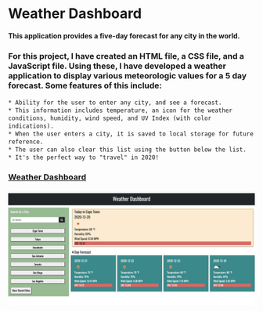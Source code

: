 # Weather Dashboard
#### This application provides a five-day forecast for any city in the world.

### For this project, I have created an HTML file, a CSS file, and a JavaScript file. Using these, I have developed a weather application to display various meteorologic values for a 5 day forecast. Some features of this include:
    * Ability for the user to enter any city, and see a forecast.
    * This information includes temperature, an icon for the weather conditions, humidity, wind speed, and UV Index (with color indications).
    * When the user enters a city, it is saved to local storage for future reference.
    * The user can also clear this list using the button below the list.
    * It's the perfect way to "travel" in 2020!
    
### [Weather Dashboard](https://meganbryan.github.io/WeatherDashboard/)
### ![Screenshot of Application](WeatherDashboard_SS.jpeg)
